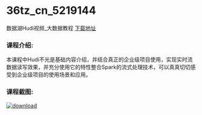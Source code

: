 # 36tz_cn_5219144
数据湖Hudi视频_大数据教程
[下载地址](http://www.36tz.cn/article/5219144 "下载地址")
### 课程介绍:
本课程中Hudi不光是基础内容介绍，并结合真正的企业级项目使用，实现实时流数据读写效果，并充分使用它的特性整合Spark的流式处理技术，可以真真切切感受到企业级项目的使用场景和应用。

### 课程截图:
[![download](http://36tz.cn/muke_img/2021_03_2-88.png "下载地址")](http://www.36tz.cn "下载地址")
